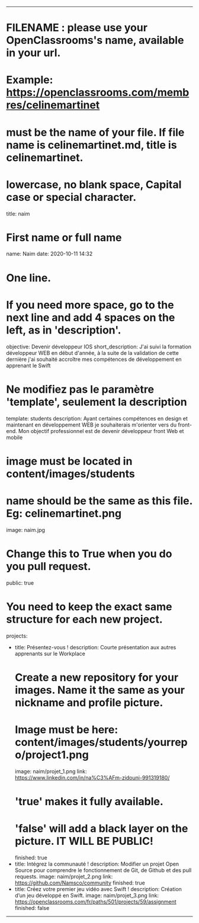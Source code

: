 ---

# FILENAME : please use your OpenClassrooms's name, available in your url.
# Example: https://openclassrooms.com/membres/celinemartinet
# must be the name of your file. If file name is celinemartinet.md, title is celinemartinet.
# lowercase, no blank space, Capital case or special character.
title: naim

# First name or full name
name: Naim
date: 2020-10-11 14:32

# One line.
# If you need more space, go to the next line and add 4 spaces on the left, as in 'description'.
objective: Devenir développeur IOS 
short_description: J'ai suivi la formation développeur WEB en début d'année, à la suite de la validation de cette dernière j'ai souhaité accroître mes compétences de développement en apprenant le Swift


# Ne modifiez pas le paramètre 'template', seulement la description
template: students
description:
   Ayant certaines compétences en design et maintenant en développement WEB je souhaiterais m'orienter vers du front-end. Mon objectif professionnel est de devenir développeur front Web et mobile

# image must be located in content/images/students
# name should be the same as this file. Eg: celinemartinet.png
image: naim.jpg

# Change this to True when you do you pull request.
public: true

# You need to keep the exact same structure for each new project.
projects:
  - title: Présentez-vous !
    description: Courte présentation aux autres apprenants sur le Workplace
    # Create a new repository for your images. Name it the same as your nickname and profile picture.
    # Image must be here: content/images/students/yourrepo/project1.png
    image: naim/projet_1.png
    link: https://www.linkedin.com/in/na%C3%AFm-zidouni-991319180/
    # 'true' makes it fully available.
    # 'false' will add a black layer on the picture. IT WILL BE PUBLIC!
    finished: true
  - title: Intégrez la communauté !
    description: Modifier un projet Open Source pour comprendre le fonctionnement de Git, de Github et des pull requests. 
    image: naim/projet_2.png
    link: https://github.com/Namsco/community
    finished: true
  - title: Créez votre premier jeu vidéo avec Swift !
    description: Création d’un jeu développé en Swift.
    image: naim/projet_3.png
    link: https://openclassrooms.com/fr/paths/501/projects/59/assignment
    finished: false
---
